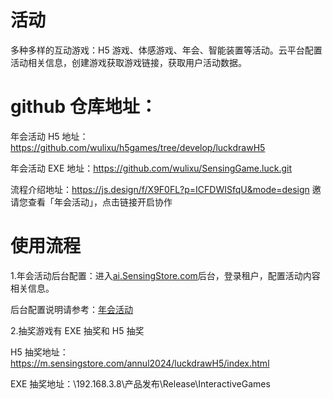 # 活动

多种多样的互动游戏：H5 游戏、体感游戏、年会、智能装置等活动。云平台配置活动相关信息，创建游戏获取游戏链接，获取用户活动数据。

# github 仓库地址：

年会活动 H5 地址：https://github.com/wulixu/h5games/tree/develop/luckdrawH5

年会活动 EXE 地址：https://github.com/wulixu/SensingGame.luck.git

流程介绍地址：https://js.design/f/X9F0FL?p=ICFDWISfqU&mode=design 邀请您查看「年会活动」，点击链接开启协作

# 使用流程

1.年会活动后台配置：进入[ai.SensingStore.com](https://ai.sensingstore.com/)后台，登录租户，配置活动内容相关信息。

后台配置说明请参考：[年会活动](https://github.com/troncell/SensingDocs/blob/main/Docs/Activity/%E5%B9%B4%E4%BC%9A%E6%B4%BB%E5%8A%A8.md)

2.抽奖游戏有 EXE 抽奖和 H5 抽奖

H5 抽奖地址：https://m.sensingstore.com/annul2024/luckdrawH5/index.html

EXE 抽奖地址：\\192.168.3.8\产品发布\Release\InteractiveGames
